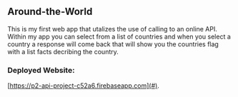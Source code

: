 ## Around-the-World
This is my first web app that utalizes the use of calling to an online API. Within my app you can select from a list of countries and when you select a country a response will come back that will show you the countries flag with a list facts decribing the country.

### Deployed Website:

[https://p2-api-project-c52a6.firebaseapp.com](#).
